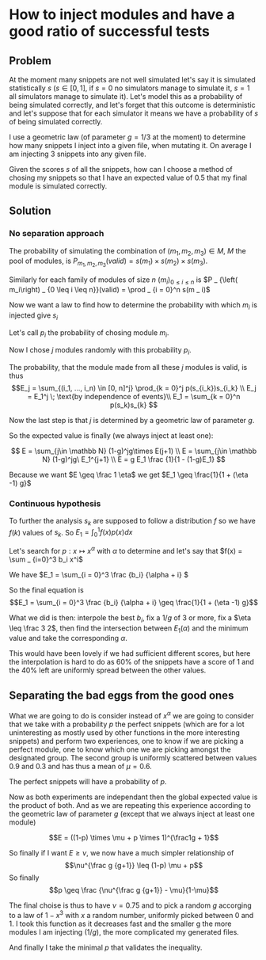 # How to inject modules and have a good ratio of successful tests

## Problem

At the moment many snippets are not well simulated let's say it is simulated statistically $s$ ($s\in [0, 1]$, if $s = 0$ no simulators manage to simulate it, $s=1$ all simulators manage to simulate it).
Let's model this as a probability of being simulated correctly, and let's forget that this outcome is deterministic and let's suppose that for each simulator it means we have a probability of $s$ of being simulated correctly.

I use a geometric law (of parameter $g=1/3$ at the moment) to determine how many snippets I inject into a given file, when mutating it. On average I am injecting 3 snippets into any given file.

Given the scores $s$ of all the snippets, how can I choose a method of chosing my snippets so that I have an expected value of $0.5$ that my final module is simulated correctly.

## Solution

### No separation approach

The probability of simulating the combination of $(m_1, m_2, m_3) \in M$, $M$ the pool of modules, is $P_{m_1, m_2, m_3}(valid) = s(m_1)\times s(m_2) \times s(m_3)$.

Similarly for each family of modules of size $n$ $\left( m _ i\right) _ {0 \leq i \leq n}$ is $P _ {\left( m_i\right) _ {0 \leq i \leq n}}(valid) = \prod _ {i = 0}^n s(m _ i)$

Now we want a law to find how to determine the probability with which $m_i$ is injected give $s_i$

Let's call $p_i$ the probability of chosing module $m_i$.

Now I chose $j$ modules randomly with this probability $p_i$.

The probability, that the module made from all these $j$ modules is valid, is thus
$$E_j = \sum_{(i_1, ..., i_n) \in [0, n]^j} \prod_{k = 0}^j p(s_{i_k})s_{i_k} \\
E_j = E_1^j \; \text{by independence of events}\\
E_1 = \sum_{k = 0}^n p(s_k)s_{k}
$$

Now the last step is that $j$ is determined by a geometric law of parameter $g$.

So the expected value is finally (we always inject at least one):

$$ E = \sum_{j\in \mathbb N} (1-g)^jg\times E(j+1) \\
E = \sum_{j\in \mathbb N} (1-g)^jg\ E_1^{j+1} \\
E = g E_1 \frac {1}{1 - (1-g)E_1}
$$

Because we want $E \geq \frac 1 \eta$ we get $E_1 \geq \frac{1}{1 + (\eta -1) g}$

### Continuous hypothesis

To further the analysis $s_k$ are supposed to follow a distribution $f$ so we have $f(k)$ values of $s_k$. So $E_1 = \int_0^1 f(x)p(x)dx$

Let's search for $p : x \mapsto x^\alpha$ with $\alpha$ to determine and let's say that $f(x) = \sum _ {i=0}^3 b_i x^i$

We have $E_1 = \sum_{i = 0}^3 \frac {b_i} {\alpha + i} $

So the final equation is $$E_1 = \sum_{i = 0}^3 \frac {b_i} {\alpha + i} \geq \frac{1}{1 + (\eta -1) g}$$

What we did is then: interpole the best $b_i$, fix a $1/g$ of 3 or more, fix a $\eta \leq \frac 3 2$, then find the intersection between $E_1(\alpha)$ and the minimum value and take the corresponding $\alpha$.

This would have been lovely if we had sufficient different scores, but here the interpolation is hard to do as 60% of the snippets have a score of 1 and the 40% left are uniformly spread between the other values.

## Separating the bad eggs from the good ones

What we are going to do is consider instead of $x^\alpha$ we are going to consider that we take with a probability $p$ the perfect snippets (which are for a lot uninteresting as mostly used by other functions in the more interesting snippets) and perform two experiences, one to know if we are picking a perfect module, one to know which one we are picking amongst the designated group. The second group is uniformly scattered between values $0.9$ and $0.3$ and has thus a mean of $\mu=0.6$.

The perfect snippets will have a probability of $p$.

Now as both experiments are independant then the global expected value is the product of both. And as we are repeating this experience according to the geometric law of parameter $g$ (except that we always inject at least one module)

$$E = ((1-p) \times \mu + p \times 1)^{\frac1g + 1}$$

So finally if I want $E \geq \nu$, we now have a much simpler relationship of $$\nu^{\frac g {g+1}} \leq (1-p) \mu + p$$
So finally
$$p \geq \frac {\nu^{\frac g {g+1}} - \mu}{1-\mu}$$

The final choise is thus to have $\nu =0.75$ and to pick a random $g$ accorging to a law of $1-x^3$ with $x$ a random number, uniformly picked between 0 and 1. I took this function as it decreases fast and the smaller g the more modules I am injecting ($1/g$), the more complicated my generated files.

And finally I take the minimal $p$ that validates the inequality.
